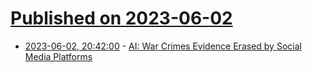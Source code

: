 # [Published on 2023-06-02](index.md)

* [2023-06-02, 20:42:00](https://soylentnews.org/article.pl?sid=23/06/01/157224&from=rss) - [AI: War Crimes Evidence Erased by Social Media Platforms](https://soylentnews.org/article.pl?sid=23/06/01/157224&from=rss)
